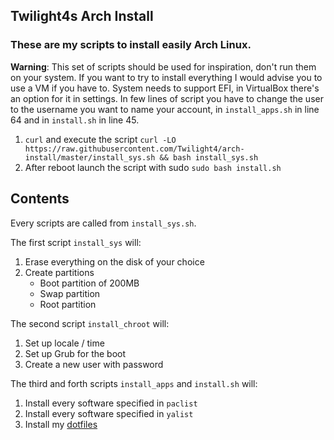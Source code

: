 ## Twilight4s Arch Install

### These are my scripts to install easily Arch Linux.

**Warning**: This set of scripts should be used for inspiration, don't run them on your system. If you want to try to install everything I would advise you to use a VM if you have to. System needs to support EFI, in VirtualBox there's an option for it in settings. In few lines of script you have to change the user to the username you want to name your account, in `install_apps.sh` in line 64 and in `install.sh` in line 45.
1. `curl` and execute the script `curl -LO https://raw.githubusercontent.com/Twilight4/arch-install/master/install_sys.sh && bash install_sys.sh`
2. After reboot launch the script with sudo `sudo bash install.sh`

## Contents
Every scripts are called from `install_sys.sh`.

The first script `install_sys` will:
1. Erase everything on the disk of your choice
2. Create partitions
   - Boot partition of 200MB
   - Swap partition
   - Root partition

The second script `install_chroot` will:
1. Set up locale / time
2. Set up Grub for the boot
3. Create a new user with password

The third and forth scripts `install_apps` and `install.sh` will:
1. Install every software specified in `paclist`
2. Install every software specified in `yalist`
3. Install my [dotfiles](https://github.com/Twilight4/dotfiles)
